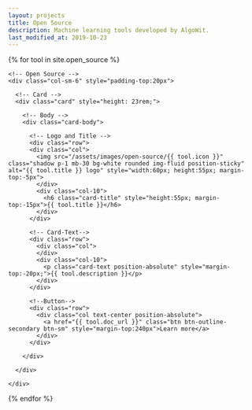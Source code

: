 ```yaml
---
layout: projects
title: Open Source
description: Machine learning tools developed by AlgoWit.
last_modified_at: 2019-10-23
---
```


<div class="row">

  <!-- Looping through open source -->
  {% for tool in site.open_source %}

    <!-- Open Source -->
    <div class="col-sm-6" style="padding-top:20px">

      <!-- Card -->
      <div class="card" style="height: 23rem;">

        <!-- Body -->
        <div class="card-body">

          <!-- Logo and Title -->
          <div class="row">
          <div class="col">
            <img src="/assets/images/open-source/{{ tool.icon }}" class="shadow p-1 mb-30 bg-white rounded img-fluid position-sticky" alt="{{ tool.title }} logo" style="width:60px; height:55px; margin-top:-5px">
            </div>
            <div class="col-10">
              <h6 class="card-title" style="height:55px; margin-top:-15px">{{ tool.title }}</h6>
            </div>
          </div>

          <!-- Card-Text--> 
          <div class="row"> 
            <div class="col">
            </div>
            <div class="col-10"> 
              <p class="card-text position-absolute" style="margin-top:-20px;">{{ tool.description }}</p>
            </div>
          </div>

          <!--Button-->
          <div class="row">
            <div class="col text-center position-absolute">
              <a href="{{ tool.doc_url }}" class="btn btn-outline-secondary btn-sm" style="margin-top:240px">Learn more</a>
            </div>
          </div>

        </div>

      </div>

    </div>

  {% endfor %}

</div>



